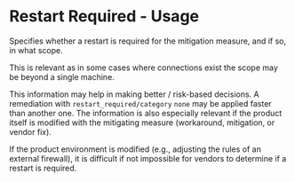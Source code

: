 # Restart Required - Usage

Specifies whether a restart is required for the mitigation measure, and if so, in what scope.

This is relevant as in some cases where connections exist the scope may be beyond a single machine.

This information may help in making better / risk-based decisions.
A remediation with `restart_required/category` `none` may be applied faster than another one.
The information is also especially relevant if the product itself is modified with the mitigating measure (workaround, mitigation, or vendor fix).

If the product environment is modified (e.g., adjusting the rules of an external firewall), it is difficult if not impossible for vendors to determine if a restart is required.
